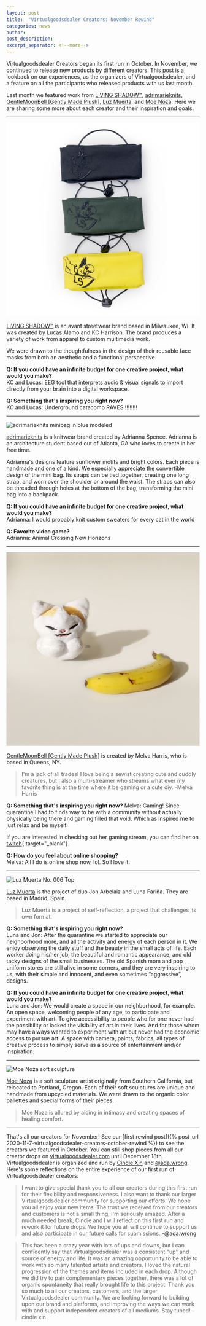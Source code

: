 ```yaml
---
layout: post
title:  "Virtualgoodsdealer Creators: November Rewind"
categories: news
author: 
post_description:
excerpt_separator: <!--more-->
---
```


Virtualgoodsdealer Creators began its first run in October. In November, we continued to release new products by different creators. This post is a lookback on our experiences, as the organizers of Virtualgoodsdealer, and a feature on all the participants who released products with us last month. <!--more-->

Last month we featured work from [LIVING SHADOW™](/creatordirectory/livingshadow), [adrimarieknits](/creatordirectory/adrimarieknits), [GentleMoonBell [Gently Made Plush]](/creatordirectory/gentlemoonbell), [Luz Muerta](/creatordirectory/luzmuerta), and [Moe Noza](/creatordirectory/moenoza). Here we are sharing some more about each creator and their inspiration and goals.

-----
![LIVING SHADOW™ masks in all colors](/assets/post_media/2020-12-1-virtualgoodsdealer-creators-november-rewind/livingshadow_mask_allcolors_square.png)

[LIVING SHADOW™](/creatordirectory/livingshadow) is an avant streetwear brand based in Milwaukee, WI. It was created by Lucas Alamo and KC Harrison. The brand produces a variety of work from apparel to custom multimedia work.

We were drawn to the thoughtfulness in the design of their reusable face masks from both an aesthetic and a functional perspective.

**Q: If you could have an infinite budget for one creative project, what would you make?**  
KC and Lucas: EEG tool that interprets audio & visual signals to import directly from your brain into a digital workspace.

**Q: Something that's inspiring you right now?**   
KC and Lucas: Underground catacomb RAVES !!!!!!!!

-----
![adrimarieknits minibag in blue modeled](/assets/post_media/2020-12-1-virtualgoodsdealer-creators-november-rewind/adrimarieknits_mini_bag_blue_styled.png)

[adrimarieknits](/creatordirectory/adrimarieknits) is a knitwear brand created by Adrianna Spence. Adrianna is an architecture student based out of Atlanta, GA who loves to create in her free time.

Adrianna's designs feature sunflower motifs and bright colors. Each piece is handmade and one of a kind. We especially appreciate the convertible design of the mini bag. Its straps can be tied together, creating one long strap, and worn over the shoulder or around the waist. The straps can also be threaded through holes at the bottom of the bag, transforming the mini bag into a backpack.

**Q: If you could have an infinite budget for one creative project, what would you make?**   
Adrianna: I would probably knit custom sweaters for every cat in the world

**Q: Favorite video game?**   
Adrianna: Animal Crossing New Horizons

-----
![GentleMoonBell No Cat Banana Plush](/assets/post_media/2020-12-1-virtualgoodsdealer-creators-november-rewind/gentlemoonbell_nobananacat_meme.png)

[GentleMoonBell [Gently Made Plush]](/creatordirectory/gentlemoonbell) is created by Melva Harris, who is based in Queens, NY. 

>I'm a jack of all trades! I love being a sewist creating cute and cuddly creatures, but I also a multi-streamer who streams what ever my favorite thing is at the time where it be gaming or a cute diy.
>-Melva Harris

**Q: Something that's inspiring you right now?**
Melva: Gaming! Since quarantine I had to finds way to be with a community without actually physically being there and gaming filled that void. Which as inspired me to just relax and be myself. 

If you are interested in checking out her gaming stream, you can find her on [twitch](www.twitch.tv/gentlemoonbell/){:target="_blank"}.

**Q: How do you feel about online shopping?**   
Melva: All I do is online shop now, lol. So I love it.

-----
![Luz Muerta No. 006 Top](/assets/post_media/2020-12-1-virtualgoodsdealer-creators-november-rewind/luzmuerta_shirt_front_cropped.png)

[Luz Muerta](/creatordirectory/luzmuerta) is the project of duo Jon Arbelaiz and Luna Fariña. They are based in Madrid, Spain.

>Luz Muerta is a project of self-reflection, a project that challenges its own format.

**Q: Something that's inspiring you right now?**   
Luna and Jon: After the quarantine we started to appreciate our neighborhood more, and all the activity and energy of each person in it. We enjoy observing the daily stuff and the beauty in the small acts of life. Each worker doing his/her job, the beautiful and romantic appearance, and old tacky designs of the small businesses. The old Spanish mom and pop uniform stores are still alive in some corners, and they are very inspiring to us, with their simple and innocent, and even sometimes “aggressive”, designs.

**Q: If you could have an infinite budget for one creative project, what would you make?**   
Luna and Jon: We would create a space in our neighborhood, for example. An open space, welcoming people of any age, to participate and experiment with art. To give accessibility to people who for one never had the possibility or lacked the visibility of art in their lives. And for those whom may have always wanted to experiment with art but never had the economic access to pursue art.  A space with camera, paints, fabrics, all types of creative process to simply serve as a source of entertainment and/or inspiration.

-----
![Moe Noza soft sculpture](/assets/post_media/2020-12-1-virtualgoodsdealer-creators-november-rewind/moe_noza_room.png)

[Moe Noza](/creatordirectory/moenoza) is a soft sculpture artist originally from Southern California, but relocated to Portland, Oregon. Each of their soft sculptures are unique and handmade from upcycled materials. We were drawn to the organic color pallettes and special forms of their pieces.

>Moe Noza is allured by aiding in intimacy and creating spaces of healing comfort.

-----
That's all our creators for November! See our [first rewind post]({% post_url 2020-11-7-virtualgoodsdealer-creators-october-rewind %}) to see the creators we featured in October. You can still shop pieces from all our creator drops on [virtualgoodsdealer.com](https://virtualgoodsdealer.com) until December 18th. Virtualgoodsdealer is organized and run by [Cindie Xin](/creatordirectory/cindiexin) and [@ada.wrong](/creatordirectory/adawrong). Here's some reflections on the entire experience of our first run of Virtualgoodsdealer creators:

>I want to give special thank you to all our creators during this first run for their flexibility and responsiveness. I also want to thank our larger Virtualgoodsdealer community for supporting our efforts. We hope you all enjoy your new items. The trust we received from our creators and customers is not a small thing; I'm seriously amazed. After a much needed break, Cindie and I will reflect on this first run and rework it for future drops. We hope you all will continue to support us and also participate in our future calls for submissions.
>-@ada.wrong

>This has been a crazy year with lots of ups and downs, but I can confidently say that Virtualgoodsdealer was a consistent "up" and source of energy and life. It was an amazing opportunity to be able to work with so many talented artists and creators. I loved the natural progression of the themes and items included in each drop. Although we did try to pair complementary pieces together, there was a lot of organic spontaneity that really brought life to this project. Thank you so much to all our creators, customers, and the larger Virtualgoodsdealer community. We are looking forward to building upon our brand and platforms, and improving the ways we can work with and support independent creators of all mediums. Stay tuned!
>-cindie xin
